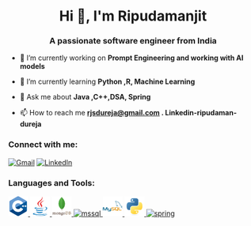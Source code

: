 <h1 align="center">Hi 👋, I'm Ripudamanjit</h1>
<h3 align="center">A passionate software engineer from India</h3>

- 🔭 I’m currently working on **Prompt Engineering and working with AI models**

- 🌱 I’m currently learning **Python ,R, Machine Learning**

- 💬 Ask me about **Java ,C++,DSA, Spring**

- 📫 How to reach me **rjsdureja@gmail.com . Linkedin-ripudaman-dureja**

<h3 align="left">Connect with me:</h3>
<p align="left">
  <a href="mailto:rjsdureja@gmail.com" target="blank"><img align="center" src="https://img.icons8.com/color/48/000000/gmail-new.png" alt="Gmail" height="30" width="40" /></a>
  <a href="https://www.linkedin.com/in/ripudaman-dureja" target="blank"><img align="center" src="https://img.icons8.com/color/48/000000/linkedin.png" alt="LinkedIn" height="30" width="40" /></a>
</p>

<h3 align="left">Languages and Tools:</h3>
<p align="left">
  <a href="https://www.w3schools.com/cpp/" target="_blank" rel="noreferrer">
    <img src="https://raw.githubusercontent.com/devicons/devicon/master/icons/cplusplus/cplusplus-original.svg" alt="cplusplus" width="40" height="40"/>
  </a>
  <a href="https://www.java.com" target="_blank" rel="noreferrer">
    <img src="https://raw.githubusercontent.com/devicons/devicon/master/icons/java/java-original.svg" alt="java" width="40" height="40"/>
  </a>
  <a href="https://www.mongodb.com/" target="_blank" rel="noreferrer">
    <img src="https://raw.githubusercontent.com/devicons/devicon/master/icons/mongodb/mongodb-original-wordmark.svg" alt="mongodb" width="40" height="40"/>
  </a>
  <a href="https://www.microsoft.com/en-us/sql-server" target="_blank" rel="noreferrer">
    <img src="https://www.svgrepo.com/show/303229/microsoft-sql-server-logo.svg" alt="mssql" width="40" height="40"/>
  </a>
  <a href="https://www.mysql.com/" target="_blank" rel="noreferrer">
    <img src="https://raw.githubusercontent.com/devicons/devicon/master/icons/mysql/mysql-original-wordmark.svg" alt="mysql" width="40" height="40"/>
  </a>
  <a href="https://www.python.org" target="_blank" rel="noreferrer">
    <img src="https://raw.githubusercontent.com/devicons/devicon/master/icons/python/python-original.svg" alt="python" width="40" height="40"/>
  </a>
  <a href="https://spring.io/" target="_blank" rel="noreferrer">
    <img src="https://www.vectorlogo.zone/logos/springio/springio-icon.svg" alt="spring" width="40" height="40"/>
  </a>
</p>
